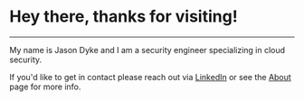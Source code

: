 # Hey there, thanks for visiting!
---

My name is Jason Dyke and I am a security engineer specializing in cloud security.

If you'd like to get in contact please reach out via [LinkedIn](https://www.linkedin.com/in/jason-dyke-a1334a46/) or see the [About](./about) page for more info.
